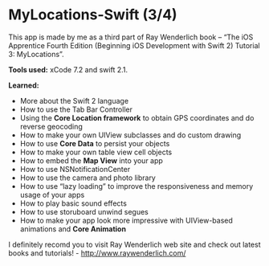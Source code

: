 # MyLocations-Swift (3/4)
This app is made by me as a third part of Ray Wenderlich book – “The iOS Apprentice Fourth Edition (Beginning iOS Development with Swift 2) Tutorial 3: MyLocations”.

__Tools used:__ xCode 7.2 and swift 2.1.

__Learned:__
- More about the Swift 2 language
- How to use the Tab Bar Controller
- Using the __Core Location framework__ to obtain GPS coordinates and do reverse geocoding
- How to make your own UIView subclasses and do custom drawing 
- How to use __Core Data__ to persist your objects
- How to make your own table view cell objects
- How to embed the __Map View__ into your app
- How to use NSNotificationCenter
- How to use the camera and photo library
- How to use “lazy loading” to improve the responsiveness and memory usage of your apps
- How to play basic sound effects
- How to use storuboard unwind segues
- How to make your app look more impressive with UIView-based animations and __Core Animation__

I definitely recomd you to visit Ray Wenderlich web site and check out latest books and tutorials! - http://www.raywenderlich.com/
